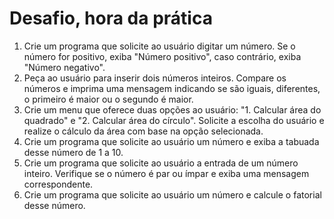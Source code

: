 <h1>Desafio, hora da prática </h1>
<ol>
   <li> Crie um programa que solicite ao usuário digitar um número. Se o número for positivo, exiba "Número positivo", caso contrário, exiba "Número negativo".</li>
   <li> Peça ao usuário para inserir dois números inteiros. Compare os números e imprima uma mensagem indicando se são iguais, diferentes, o primeiro é maior ou o segundo é maior.</li>
   <li> Crie um menu que oferece duas opções ao usuário: "1. Calcular área do quadrado" e "2. Calcular área do círculo". Solicite a escolha do usuário e realize o cálculo da área com base na opção selecionada.</li>
   <li> Crie um programa que solicite ao usuário um número e exiba a tabuada desse número de 1 a 10.</li>
   <li> Crie um programa que solicite ao usuário a entrada de um número inteiro. Verifique se o número é par ou ímpar e exiba uma mensagem correspondente.</li>
   <li> Crie um programa que solicite ao usuário um número e calcule o fatorial desse número.</li>
</ol>
